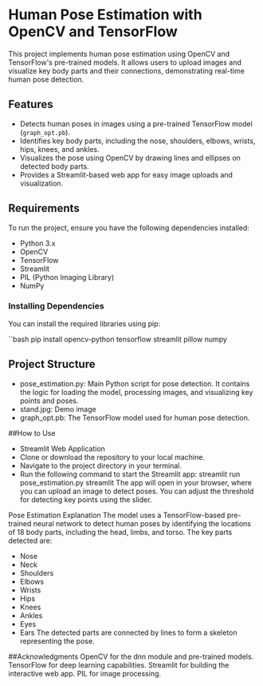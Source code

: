 # Human Pose Estimation with OpenCV and TensorFlow

This project implements human pose estimation using OpenCV and TensorFlow's pre-trained models. It allows users to upload images and visualize key body parts and their connections, demonstrating real-time human pose detection.

## Features
- Detects human poses in images using a pre-trained TensorFlow model (`graph_opt.pb`).
- Identifies key body parts, including the nose, shoulders, elbows, wrists, hips, knees, and ankles.
- Visualizes the pose using OpenCV by drawing lines and ellipses on detected body parts.
- Provides a Streamlit-based web app for easy image uploads and visualization.

## Requirements

To run the project, ensure you have the following dependencies installed:

- Python 3.x
- OpenCV
- TensorFlow
- Streamlit
- PIL (Python Imaging Library)
- NumPy

### Installing Dependencies

You can install the required libraries using pip:

``bash
pip install opencv-python tensorflow streamlit pillow numpy

## Project Structure
 - pose_estimation.py: Main Python script for pose detection. It contains the logic for loading the model, processing images, and visualizing key points and poses.
 - stand.jpg: Demo image 
 - graph_opt.pb: The TensorFlow model used for human pose detection.

##How to Use
 - Streamlit Web Application
 - Clone or download the repository to your local machine.
 - Navigate to the project directory in your terminal.
 -  Run the following command to start the Streamlit app:
streamlit run pose_estimation.py streamlit
The app will open in your browser, where you can upload an image to detect poses. You can adjust the threshold for detecting key points using the slider.

Pose Estimation Explanation
The model uses a TensorFlow-based pre-trained neural network to detect human poses by identifying the locations of 18 body parts, including the head, limbs, and torso. The key parts detected are:

 - Nose
 - Neck
 - Shoulders
 - Elbows
 - Wrists
 - Hips
 - Knees
 - Ankles
 - Eyes
 - Ears
The detected parts are connected by lines to form a skeleton representing the pose.


##Acknowledgments
OpenCV for the dnn module and pre-trained models.
TensorFlow for deep learning capabilities.
Streamlit for building the interactive web app.
PIL for image processing.

